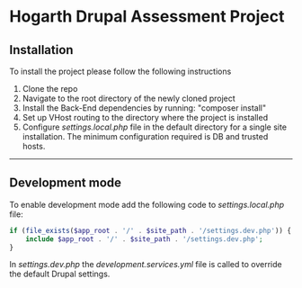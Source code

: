 # Hogarth Drupal Assessment Project

## Installation

To install the project please follow the following instructions  
1. Clone the repo  
2. Navigate to the root directory of the newly cloned project  
3. Install the Back-End dependencies by running: "composer install"  
4. Set up VHost routing to the directory where the project is installed  
5. Configure *settings.local.php* file in the default directory for a single site installation. The minimum configuration required is DB and trusted hosts.  

---

## Development mode
To enable development mode add the following code to *settings.local.php* file:

``` php
if (file_exists($app_root . '/' . $site_path . '/settings.dev.php')) {
    include $app_root . '/' . $site_path . '/settings.dev.php';
}
```
In *settings.dev.php* the *development.services.yml* file is called to override the default Drupal settings.  
